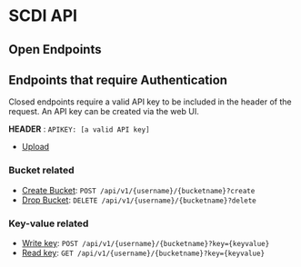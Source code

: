 # SCDI API

## Open Endpoints

## Endpoints that require Authentication

Closed endpoints require a valid API key to be included in the header of the request. An API key can be created via the web UI.

**HEADER** : `APIKEY: [a valid API key]`

- [Upload](upload/readme.md)

### Bucket related

- [Create Bucket](bucket/create.md): `POST /api/v1/{username}/{bucketname}?create`
- [Drop Bucket](bucket/drop.md): `DELETE /api/v1/{username}/{bucketname}?delete`

### Key-value related

- [Write key](keyvalue/add.md): `POST /api/v1/{username}/{bucketname}?key={keyvalue}`
- [Read key](keyvalue/add.md): `GET /api/v1/{username}/{bucketname}?key={keyvalue}`

